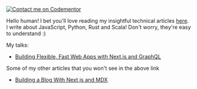 [![Contact me on Codementor](https://www.codementor.io/m-badges/ebenezerdon/book-session.svg)](https://www.codementor.io/@ebenezerdon?refer=badge)

Hello human! I bet you'll love reading my insightful technical articles [here](https://blog.logrocket.com/author/ebenezerdon/). <br>
I write about JavaScript, Python, Rust and Scala! Don't worry, they're easy to understand :)

My talks:
- [Building Flexible, Fast Web Apps with Next.js and GraphQL](https://youtu.be/CkFMMLJY3W4)

Some of my other articles that you won't see in the above link
- [Building a Blog With Next.js and MDX](https://blog.jetbrains.com/webstorm/2021/10/building-a-blog-with-next-js-and-mdx/)
